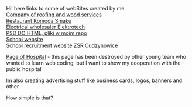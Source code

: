 
Hi!
here links to some of webSites created by me<br>
<a href="http://spyrek.pl/">Company of roofing and wood services</a><br>
<a href="http://www.komodasmaku.pl">Restaurant Komoda Smaku</a><br>
<a href="http://eelektrotech.pl">Electrical wholesaler Elektrotech</a><br>
<a href="https://jvrekk.github.io/PSD-TO-HTML/">PSD DO HTML, pliki w moim repo</a><br>
<a href="http://www.zsrcudzynowice.edu.pl">School website</a><br>
<a href="http://rekrutacja.zsrcudzynowice.edu.pl">School recruitment website ZSR Cudzynowice</a><br>



<a href="http://www.spzoz.proszowice.pl">Page of Hospital</a> - this page has been destroyed by other young team who wanted to learn web coding, but I want to show my cooperation with the public hospital<br>

Im also creating advertising stuff like business cards, logos, banners and other.

How simple is that?

